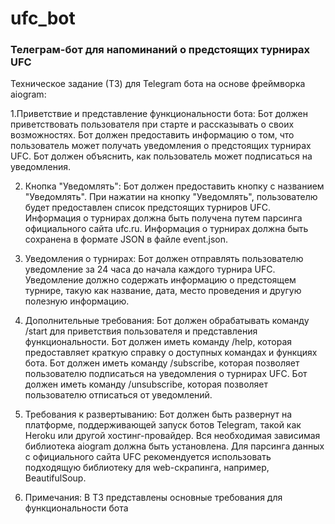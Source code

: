 # ufc_bot

### Телеграм-бот для напоминаний о предстоящих турнирах UFC

Техническое задание (ТЗ) для Telegram бота на основе фреймворка aiogram:

1.Приветствие и представление функциональности бота:
    Бот должен приветствовать пользователя при старте и рассказывать о своих возможностях.
    Бот должен предоставить информацию о том, что пользователь может получать уведомления о предстоящих турнирах UFC.
    Бот должен объяснить, как пользователь может подписаться на уведомления.

2. Кнопка "Уведомлять":
    Бот должен предоставить кнопку с названием "Уведомлять".
    При нажатии на кнопку "Уведомлять", пользователю будет предоставлен список предстоящих турниров UFC.
    Информация о турнирах должна быть получена путем парсинга официального сайта ufc.ru.
    Информация о турнирах должна быть сохранена в формате JSON в файле event.json.

3. Уведомления о турнирах:
Бот должен отправлять пользователю уведомление за 24 часа до начала каждого турнира UFC.
Уведомление должно содержать информацию о предстоящем турнире, такую как название, дата, место проведения и другую полезную информацию.

4. Дополнительные требования:
    Бот должен обрабатывать команду /start для приветствия пользователя и представления функциональности.
    Бот должен иметь команду /help, которая предоставляет краткую справку о доступных командах и функциях бота.
    Бот должен иметь команду /subscribe, которая позволяет пользователю подписаться на уведомления о турнирах UFC.
    Бот должен иметь команду /unsubscribe, которая позволяет пользователю отписаться от уведомлений.

5. Требования к развертыванию:
   Бот должен быть развернут на платформе, поддерживающей запуск ботов Telegram, такой как Heroku или другой хостинг-провайдер.
   Вся необходимая зависимая библиотека aiogram должна быть установлена.
   Для парсинга данных с официального сайта UFC рекомендуется использовать подходящую библиотеку для web-скрапинга, например, BeautifulSoup.

6. Примечания:
    В ТЗ представлены основные требования для функциональности бота